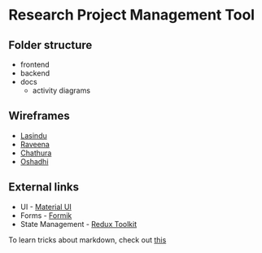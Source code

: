 # Research Project Management Tool

## Folder structure

- frontend
- backend
- docs
  - activity diagrams

## Wireframes

- [Lasindu](https://wireframepro.mockflow.com/view/MUYCsQXX9nb)
- [Raveena](add_you_link_here)
- [Chathura](add_you_link_here)
- [Oshadhi](add_you_link_here)


## External links

- UI - [Material UI](https://mui.com/)
- Forms - [Formik](https://formik.org/)
- State Management - [Redux Toolkit](https://redux-toolkit.js.org/)

To learn tricks about markdown, check out [this](https://www.markdownguide.org/cheat-sheet/)
